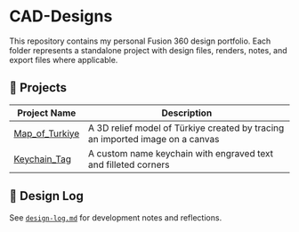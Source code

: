 # CAD-Designs

This repository contains my personal Fusion 360 design portfolio. Each folder represents a standalone project with design files, renders, notes, and export files where applicable.

## 📁 Projects

| Project Name              | Description                                |
|---------------------------|--------------------------------------------|
| [Map_of_Turkiye](./Turkiye_Map)    | A 3D relief model of Türkiye created by tracing an imported image on a canvas |
| [Keychain_Tag](./Keychain_Tag)     | A custom name keychain with engraved text and filleted corners           |

## 📓 Design Log

See [`design-log.md`](./design-log.md) for development notes and reflections.
